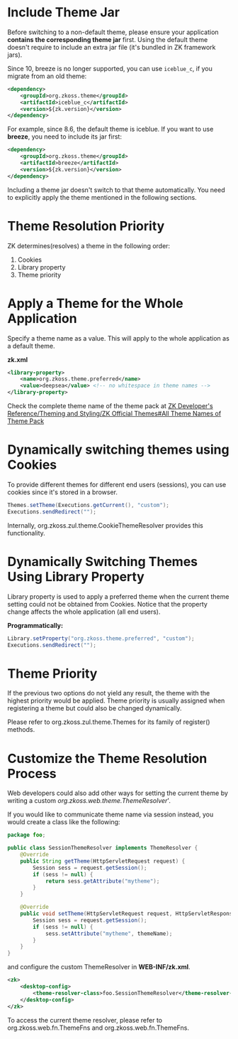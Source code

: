 

# Include Theme Jar

Before switching to a non-default theme, please ensure your application
**contains the corresponding theme jar** first. Using the default theme
doesn't require to include an extra jar file (it's bundled in ZK
framework jars).

Since 10, breeze is no longer supported, you can use `iceblue_c`, if you
migrate from an old theme:

``` xml
<dependency>
    <groupId>org.zkoss.theme</groupId>
    <artifactId>iceblue_c</artifactId>
    <version>${zk.version}</version>
</dependency>
```

For example, since 8.6, the default theme is iceblue. If you want to use
**breeze**, you need to include its jar first:

``` xml
<dependency>
    <groupId>org.zkoss.theme</groupId>
    <artifactId>breeze</artifactId>
    <version>${zk.version}</version>
</dependency>
```

Including a theme jar doesn't switch to that theme automatically. You
need to explicitly apply the theme mentioned in the following sections.

# Theme Resolution Priority

ZK determines(resolves) a theme in the following order:

1.  Cookies
2.  Library property
3.  Theme priority

# Apply a Theme for the Whole Application

Specify a theme name as a value. This will apply to the whole
application as a default theme.

**zk.xml**

``` xml
<library-property>
    <name>org.zkoss.theme.preferred</name>
    <value>deepsea</value> <!-- no whitespace in theme names -->
</library-property>
```

Check the complete theme name of the theme pack at [ZK Developer's
Reference/Theming and Styling/ZK Official Themes#All Theme Names of
Theme
Pack](ZK_Developer's_Reference/Theming_and_Styling/ZK_Official_Themes#All_Theme_Names_of_Theme_Pack)

# Dynamically switching themes using Cookies

To provide different themes for different end users (sessions), you can
use cookies since it's stored in a browser.

``` java
Themes.setTheme(Executions.getCurrent(), "custom");
Executions.sendRedirect("");
```

Internally, <javadoc>org.zkoss.zul.theme.CookieThemeResolver</javadoc>
provides this functionality.

# Dynamically Switching Themes Using Library Property

Library property is used to apply a preferred theme when the current
theme setting could not be obtained from Cookies. Notice that the
property change affects the whole application (all end users).

**Programmatically:**

``` java
Library.setProperty("org.zkoss.theme.preferred", "custom");
Executions.sendRedirect("");
```

# Theme Priority

If the previous two options do not yield any result, the theme with the
highest priority would be applied. Theme priority is usually assigned
when registering a theme but could also be changed dynamically.

Please refer to <javadoc>org.zkoss.zul.theme.Themes</javadoc> for its
family of register() methods.

# Customize the Theme Resolution Process

Web developers could also add other ways for setting the current theme
by writing a custom
*<javadoc>org.zkoss.web.theme.ThemeResolver</javadoc>*'.

If you would like to communicate theme name via session instead, you
would create a class like the following:

``` java
package foo;

public class SessionThemeResolver implements ThemeResolver {
    @Override
    public String getTheme(HttpServletRequest request) {
        Session sess = request.getSession();
        if (sess != null) {
            return sess.getAttribute("mytheme");
        }
    }

    @Override
    public void setTheme(HttpServletRequest request, HttpServletResponse response, String themeName) {
        Session sess = request.getSession();
        if (sess != null) {
            sess.setAttribute("mytheme", themeName);
        }
    }
}
```

and configure the custom ThemeResolver in **WEB-INF/zk.xml**.

``` xml
<zk>
    <desktop-config>
        <theme-resolver-class>foo.SessionThemeResolver</theme-resolver-class>
    </desktop-config>
</zk>
```

To access the current theme resolver, please refer to
<javadoc class="true" method="getThemeResolver()">org.zkoss.web.fn.ThemeFns</javadoc>
and
<javadoc class="true" method="setThemeResolver(org.zkoss.web.theme.ThemeRegistry)">org.zkoss.web.fn.ThemeFns</javadoc>.
